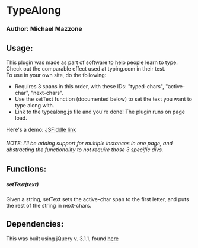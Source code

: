 # TypeAlong  
  
### Author: Michael Mazzone  
  
## Usage:  
This plugin was made as part of software to help people learn to type. Check out the comparable effect used at typing.com in their test.  
To use in your own site, do the following:  
* Requires 3 spans in this order, with these IDs: "typed-chars", "active-char", "next-chars".  
* Use the setText function (documented below) to set the text you want to type along with.  
* Link to the typealong.js file and you're done! The plugin runs on page load.  
  
Here's a demo: [JSFiddle link](https://jsfiddle.net/soqqevpr/)
###### NOTE: I'll be adding support for multiple instances in one page, and abstracting the functionality to not require those 3 specific divs.  

## Functions:  
##### setText(text)  
Given a string, setText sets the active-char span to the first letter, and puts the rest of the string in next-chars.  

## Dependencies:  
This was built using jQuery v. 3.1.1, found [here](https://code.jquery.com/jquery-3.1.1.min.js)
